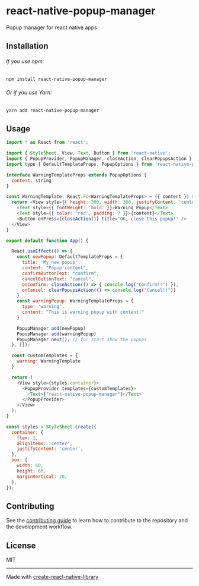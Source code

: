 # react-native-popup-manager
Popup manager for react native apps
## Installation

###### If you use npm:
```sh
npm install react-native-popup-manager
```
###### Or if you use Yarn:
```sh
yarn add react-native-popup-manager
```
## Usage

```js
import * as React from 'react';

import { StyleSheet, View, Text, Button } from 'react-native';
import { PopupProvider, PopupManager, closeAction, clearPopupsAction } from 'react-native-popup-manager';
import type { DefaultTemplateProps, PopupOptions } from 'react-native-popup-manager/@types';

interface WarningTemplateProps extends PopupOptions {
  content: string
}

const WarningTemplate: React.FC<WarningTemplateProps> = ({ content }) => {
  return <View style={{ height: 300, width: 300, justifyContent: 'center', alignItems: 'center', backgroundColor: 'white' }}>
    <Text style={{ fontWeight: 'bold' }}>Warning Popup</Text>
    <Text style={{ color: 'red', padding: 7 }}>{content}</Text>
    <Button onPress={closeAction()} title='OK, close this popup!' />
  </View>
}

export default function App() {

  React.useEffect(() => {
    const newPopup: DefaultTemplateProps = {
      title: 'My new popup',
      content: "Popup content",
      confirmButtonText: "confirm",
      cancelButtonText: "cancel",
      onConfirm: closeAction(() => { console.log("Confirm!!") }),
      onCancel: clearPopupsAction(() => console.log("Cancel!!"))
    }
    const warningPopup: WarningTemplateProps = {
      type: 'warning',
      content: "This is warning popup with content!"
    }

    PopupManager.add(newPopup)
    PopupManager.add(warningPopup)
    PopupManager.next(); // for start show the popups
  }, []);

  const customTemplates = {
    warning: WarningTemplate
  }

  return (
    <View style={styles.container}>
      <PopupProvider templates={customTemplates}>
        <Text>{"react-native-popup-manager"}</Text>
      </PopupProvider>
    </View>
  );
}

const styles = StyleSheet.create({
  container: {
    flex: 1,
    alignItems: 'center',
    justifyContent: 'center',
  },
  box: {
    width: 60,
    height: 60,
    marginVertical: 20,
  },
});

```

## Contributing

See the [contributing guide](CONTRIBUTING.md) to learn how to contribute to the repository and the development workflow.

## License

MIT

---

Made with [create-react-native-library](https://github.com/callstack/react-native-builder-bob)
